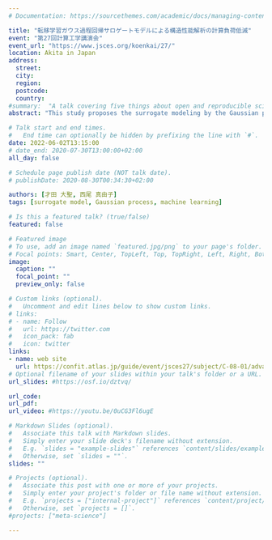 ```yaml
---
# Documentation: https://sourcethemes.com/academic/docs/managing-content/

title: "転移学習ガウス過程回帰サロゲートモデルによる構造性能解析の計算負荷低減"
event: "第27回計算工学講演会"
event_url: "https://www.jsces.org/koenkai/27/"
location: Akita in Japan
address:
  street:
  city:
  region:
  postcode:
  country:
#summary:  "A talk covering five things about open and reproducible science that every early career researcher should know. Practical tools are also covered."
abstract: "This study proposes the surrogate modeling by the Gaussian process regression with the transfer learning (TL-GPRSM). The TL-GPRSM can reduce the computational cost by using data with input-output relationships close to those of the target analysis for constructing surrogate models. For validation, the TL-GPRSM was constructed for a Monte Carlo calculation for the live load performance evaluation of a steel-plate girder bridge with damage. Here, transfer learning was used to reduce the computational cost by considering the input-output data from the analysis of the initial state bridge. The results showed that the TL-GPRSM was able to predict higher accuracy than surrogate models without transfer learning. It was also shown that the effectiveness of transfer learning can be determined from the contribution estimated by ARD."

# Talk start and end times.
#   End time can optionally be hidden by prefixing the line with `#`.
date: 2022-06-02T13:15:00
# date_end: 2020-07-30T13:00:00+02:00
all_day: false

# Schedule page publish date (NOT talk date).
# publishDate: 2020-08-30T00:34:30+02:00

authors: [才田 大聖, 西尾 真由子]
tags: [surrogate model, Gaussian process, machine learning]

# Is this a featured talk? (true/false)
featured: false

# Featured image
# To use, add an image named `featured.jpg/png` to your page's folder. 
# Focal points: Smart, Center, TopLeft, Top, TopRight, Left, Right, BottomLeft, Bottom, BottomRight.
image:
  caption: ""
  focal_point: ""
  preview_only: false

# Custom links (optional).
#   Uncomment and edit lines below to show custom links.
# links:
# - name: Follow
#   url: https://twitter.com
#   icon_pack: fab
#   icon: twitter
links:
- name: web site
  url: https://confit.atlas.jp/guide/event/jsces27/subject/C-08-01/advanced
# Optional filename of your slides within your talk's folder or a URL.
url_slides: #https://osf.io/dztvq/

url_code:
url_pdf:
url_video: #https://youtu.be/0uCG3Fl6ugE

# Markdown Slides (optional).
#   Associate this talk with Markdown slides.
#   Simply enter your slide deck's filename without extension.
#   E.g. `slides = "example-slides"` references `content/slides/example-slides.md`.
#   Otherwise, set `slides = ""`.
slides: ""

# Projects (optional).
#   Associate this post with one or more of your projects.
#   Simply enter your project's folder or file name without extension.
#   E.g. `projects = ["internal-project"]` references `content/project/deep-learning/index.md`.
#   Otherwise, set `projects = []`.
#projects: ["meta-science"]

---
```

